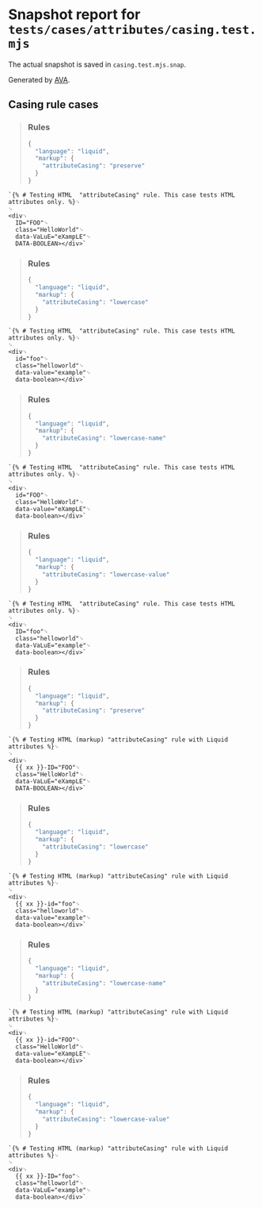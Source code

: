 # Snapshot report for `tests/cases/attributes/casing.test.mjs`

The actual snapshot is saved in `casing.test.mjs.snap`.

Generated by [AVA](https://avajs.dev).

## Casing rule cases

> <h3>Rules</h3>
> 
> ```js
> {
>   "language": "liquid",
>   "markup": {
>     "attributeCasing": "preserve"
>   }
> }
> ```

    `{% # Testing HTML  "attributeCasing" rule. This case tests HTML attributes only. %}␊
    ␊
    <div␊
      ID="FOO"␊
      class="HelloWorld"␊
      data-VaLuE="eXampLE"␊
      DATA-BOOLEAN></div>`

> <h3>Rules</h3>
> 
> ```js
> {
>   "language": "liquid",
>   "markup": {
>     "attributeCasing": "lowercase"
>   }
> }
> ```

    `{% # Testing HTML  "attributeCasing" rule. This case tests HTML attributes only. %}␊
    ␊
    <div␊
      id="foo"␊
      class="helloworld"␊
      data-value="example"␊
      data-boolean></div>`

> <h3>Rules</h3>
> 
> ```js
> {
>   "language": "liquid",
>   "markup": {
>     "attributeCasing": "lowercase-name"
>   }
> }
> ```

    `{% # Testing HTML  "attributeCasing" rule. This case tests HTML attributes only. %}␊
    ␊
    <div␊
      id="FOO"␊
      class="HelloWorld"␊
      data-value="eXampLE"␊
      data-boolean></div>`

> <h3>Rules</h3>
> 
> ```js
> {
>   "language": "liquid",
>   "markup": {
>     "attributeCasing": "lowercase-value"
>   }
> }
> ```

    `{% # Testing HTML  "attributeCasing" rule. This case tests HTML attributes only. %}␊
    ␊
    <div␊
      ID="foo"␊
      class="helloworld"␊
      data-VaLuE="example"␊
      data-boolean></div>`

> <h3>Rules</h3>
> 
> ```js
> {
>   "language": "liquid",
>   "markup": {
>     "attributeCasing": "preserve"
>   }
> }
> ```

    `{% # Testing HTML (markup) "attributeCasing" rule with Liquid attributes %}␊
    ␊
    <div␊
      {{ xx }}-ID="FOO"␊
      class="HelloWorld"␊
      data-VaLuE="eXampLE"␊
      DATA-BOOLEAN></div>`

> <h3>Rules</h3>
> 
> ```js
> {
>   "language": "liquid",
>   "markup": {
>     "attributeCasing": "lowercase"
>   }
> }
> ```

    `{% # Testing HTML (markup) "attributeCasing" rule with Liquid attributes %}␊
    ␊
    <div␊
      {{ xx }}-id="foo"␊
      class="helloworld"␊
      data-value="example"␊
      data-boolean></div>`

> <h3>Rules</h3>
> 
> ```js
> {
>   "language": "liquid",
>   "markup": {
>     "attributeCasing": "lowercase-name"
>   }
> }
> ```

    `{% # Testing HTML (markup) "attributeCasing" rule with Liquid attributes %}␊
    ␊
    <div␊
      {{ xx }}-id="FOO"␊
      class="HelloWorld"␊
      data-value="eXampLE"␊
      data-boolean></div>`

> <h3>Rules</h3>
> 
> ```js
> {
>   "language": "liquid",
>   "markup": {
>     "attributeCasing": "lowercase-value"
>   }
> }
> ```

    `{% # Testing HTML (markup) "attributeCasing" rule with Liquid attributes %}␊
    ␊
    <div␊
      {{ xx }}-ID="foo"␊
      class="helloworld"␊
      data-VaLuE="example"␊
      data-boolean></div>`
